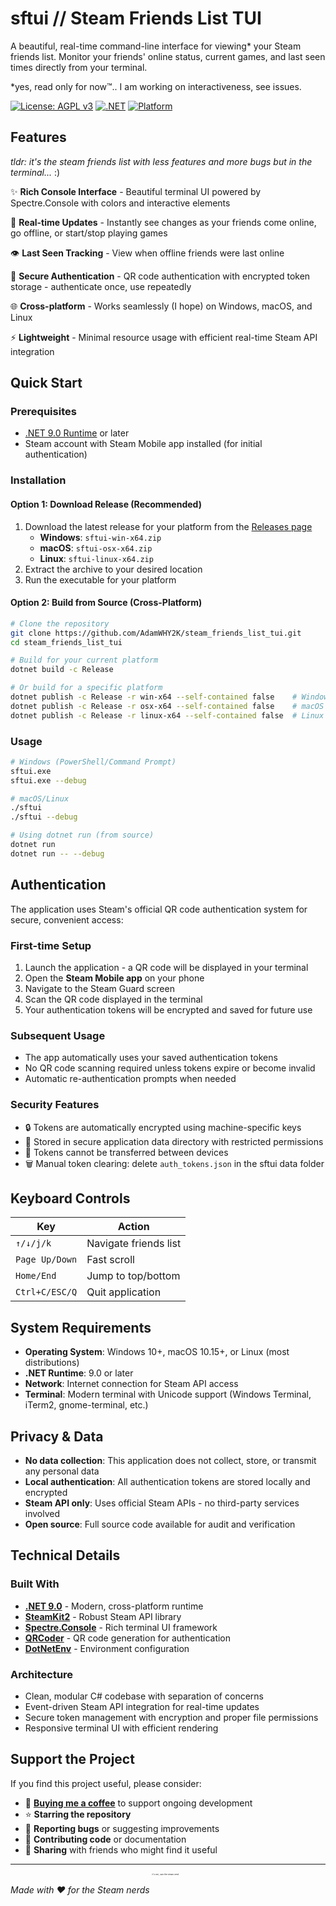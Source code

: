 # sftui // Steam Friends List TUI

A beautiful, real-time command-line interface for viewing* your Steam friends list. Monitor your friends' online status, current games, and last seen times directly from your terminal.

*yes, read only for now™.. I am working on interactiveness, see issues.

[![License: AGPL v3](https://img.shields.io/badge/License-AGPL%20v3-blue.svg)](https://www.gnu.org/licenses/agpl-3.0)
[![.NET](https://img.shields.io/badge/.NET-9.0-purple.svg)](https://dotnet.microsoft.com/download/dotnet/9.0)
[![Platform](https://img.shields.io/badge/platform-Windows%20%7C%20macOS%20%7C%20Linux-lightgrey.svg)](https://github.com/AdamWHY2K/steam_friends_list_tui)

## Features

*tldr: it's the steam friends list with less features and more bugs but in the terminal...* :)

✨ **Rich Console Interface** - Beautiful terminal UI powered by Spectre.Console with colors and interactive elements

🔄 **Real-time Updates** - Instantly see changes as your friends come online, go offline, or start/stop playing games

👁️ **Last Seen Tracking** - View when offline friends were last online

🔐 **Secure Authentication** - QR code authentication with encrypted token storage - authenticate once, use repeatedly

🌐 **Cross-platform** - Works seamlessly (I hope) on Windows, macOS, and Linux

⚡ **Lightweight** - Minimal resource usage with efficient real-time Steam API integration

## Quick Start

### Prerequisites

- [.NET 9.0 Runtime](https://dotnet.microsoft.com/download/dotnet/9.0) or later
- Steam account with Steam Mobile app installed (for initial authentication)

### Installation

#### Option 1: Download Release (Recommended)
1. Download the latest release for your platform from the [Releases page](https://github.com/AdamWHY2K/steam_friends_list_tui/releases)
   - **Windows**: `sftui-win-x64.zip`
   - **macOS**: `sftui-osx-x64.zip` 
   - **Linux**: `sftui-linux-x64.zip`
2. Extract the archive to your desired location
3. Run the executable for your platform

#### Option 2: Build from Source (Cross-Platform)
```bash
# Clone the repository
git clone https://github.com/AdamWHY2K/steam_friends_list_tui.git
cd steam_friends_list_tui

# Build for your current platform
dotnet build -c Release

# Or build for a specific platform
dotnet publish -c Release -r win-x64 --self-contained false    # Windows
dotnet publish -c Release -r osx-x64 --self-contained false    # macOS
dotnet publish -c Release -r linux-x64 --self-contained false  # Linux
```

### Usage

```bash
# Windows (PowerShell/Command Prompt)
sftui.exe
sftui.exe --debug

# macOS/Linux
./sftui
./sftui --debug

# Using dotnet run (from source)
dotnet run
dotnet run -- --debug
```

## Authentication

The application uses Steam's official QR code authentication system for secure, convenient access:

### First-time Setup
1. Launch the application - a QR code will be displayed in your terminal
2. Open the **Steam Mobile app** on your phone
3. Navigate to the Steam Guard screen
4. Scan the QR code displayed in the terminal
5. Your authentication tokens will be encrypted and saved for future use

### Subsequent Usage
- The app automatically uses your saved authentication tokens
- No QR code scanning required unless tokens expire or become invalid
- Automatic re-authentication prompts when needed

### Security Features
- 🔒 Tokens are automatically encrypted using machine-specific keys
- 📁 Stored in secure application data directory with restricted permissions
- 🚫 Tokens cannot be transferred between devices
- 🗑️ Manual token clearing: delete `auth_tokens.json` in the sftui data folder

## Keyboard Controls

| Key | Action |
|-----|--------|
| `↑/↓/j/k` | Navigate friends list |
| `Page Up/Down` | Fast scroll |
| `Home/End` | Jump to top/bottom |
| `Ctrl+C/ESC/Q` | Quit application |

## System Requirements

- **Operating System**: Windows 10+, macOS 10.15+, or Linux (most distributions)
- **.NET Runtime**: 9.0 or later
- **Network**: Internet connection for Steam API access
- **Terminal**: Modern terminal with Unicode support (Windows Terminal, iTerm2, gnome-terminal, etc.)

## Privacy & Data

- **No data collection**: This application does not collect, store, or transmit any personal data
- **Local authentication**: All authentication tokens are stored locally and encrypted
- **Steam API only**: Uses official Steam APIs - no third-party services involved
- **Open source**: Full source code available for audit and verification

## Technical Details

### Built With
- **[.NET 9.0](https://dotnet.microsoft.com/)** - Modern, cross-platform runtime
- **[SteamKit2](https://github.com/SteamRE/SteamKit)** - Robust Steam API library
- **[Spectre.Console](https://spectreconsole.net/)** - Rich terminal UI framework
- **[QRCoder](https://github.com/codebude/QRCoder)** - QR code generation for authentication
- **[DotNetEnv](https://github.com/bolorundurowb/dotNetEnv)** - Environment configuration

### Architecture
- Clean, modular C# codebase with separation of concerns
- Event-driven Steam API integration for real-time updates
- Secure token management with encryption and proper file permissions
- Responsive terminal UI with efficient rendering

## Support the Project

If you find this project useful, please consider:
- 🥺 **[Buying me a coffee](https://www.ko-fi.com/adamwhy2k)** to support ongoing development
- ⭐ **Starring the repository**
- 🐛 **Reporting bugs** or suggesting improvements
- 🔀 **Contributing code** or documentation
- 💬 **Sharing** with friends who might find it useful

---

*Made with ❤️ for the Steam nerds* <sup><sup><sup><sup><sup><sup><sup><sup>it's me, i am  the steam nerd</sup></sup></sup></sup></sup></sup></sup></sup>
